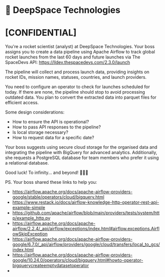 # 🚀 DeepSpace Technologies

# [CONFIDENTIAL]

You're a rocket scientist (analyst) at DeepSpace Technologies. Your boss assigns you to create a data pipeline using Apache Airflow to track global rocket launches from the last 60 days and future launches via The SpaceDevs API: https://lldev.thespacedevs.com/2.3.0/launch 

The pipeline will collect and process launch data, providing insights on rocket IDs, mission names, statuses, countries, and launch providers.

You need to configure an operator to check for launches scheduled for today. If there are none, the pipeline should stop to avoid processing outdated data. You plan to convert the extracted data into parquet files for efficient access.

Some design considerations:
- How to ensure the API is operational?
- How to pass API responses to the pipeline?
- Is local storage necessary?
- How to request data for a specific date?

Your boss suggests using secure cloud storage for the organised data and integrating the pipeline with BigQuery for advanced analytics. Additionally, she requests a PostgreSQL database for team members who prefer it using a relational database.

Good luck! 
To infinity... and beyond! 🧑🏻‍🚀



PS. Your boss shared these links to help you:

- https://airflow.apache.org/docs/apache-airflow-providers-google/stable/operators/cloud/bigquery.html
- https://www.restack.io/docs/airflow-knowledge-http-operator-rest-api-example-simple
- https://github.com/apache/airflow/blob/main/providers/tests/system/http/example_http.py
- https://airflow.apache.org/docs/apache-airflow/2.2.4/_api/airflow/exceptions/index.html#airflow.exceptions.AirflowSkipException
- https://airflow.apache.org/docs/apache-airflow-providers-google/6.7.0/_api/airflow/providers/google/cloud/transfers/local_to_gcs/index.html
- https://airflow.apache.org/docs/apache-airflow-providers-google/10.24.0/operators/cloud/bigquery.html#howto-operator-bigquerycreateemptydatasetoperator
- 

